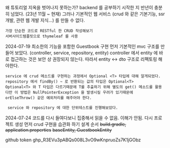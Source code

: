 
왜 튜토리얼 지옥을 벗어나지 못하는가?
	 backend 를 공부하기 시작한 지 반년이 충분히 넘었다. (23년 11월 ~ 현재)
	 그러나 기본적인 웹 서비스 (crud 와 같은 기본기능, ssr 개발, 관련 웹 개발 지식...) 를 
	 만들 수 없다. 
```
가장 단순한 코드로 RESTful 한 CRUD 작성해보기
서버사이드템플릿으로 thymeleaf 를 사용 

```
2024-07-19 최소한의 기능을 포함한 Guestbook 구현
	먼저 기본적인 mvc 구조를 만들어 보았다. (controller, service, repository, entity)
	controller 에서 entity 에 바로 접근하는 것은 보안 상 권장되지 않는다.
	따라서 entity <-> dto 구조로 리펙토링 해야한다.
	
	service 에 crud 메소드를 구현하는 과정에서 Optional <T> 타입에 대해 알게되었다.
	repository 에서 findBy() ~ 로 반환되는 값의 타입은 Optional<T>
	Optional<T> 와 T 타입은 다르기때문에 T를 추출하기 위해 별도의 get() 메소드를 활용
	다만 이 방법은 NullPointerException 을 발생시킬 우려가 있기때문에 
	orElseThrow() 같은 예외처리를 해주어야 한다.
	
	 service 와 repository 에 대한 단위테스트를 진행해보았다.
2024-07-24
	코드를 다시 들여다보니 집중해서 읽을 수 없음. 이해가 안됨. 다시 프로젝트 생성 
	먼저 crud 구현을 습관화 하기
	설계 순서 
		~~build.gradle, application.properties~~ 
		~~baseEntity, GuestbookEntity~~


github token
	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